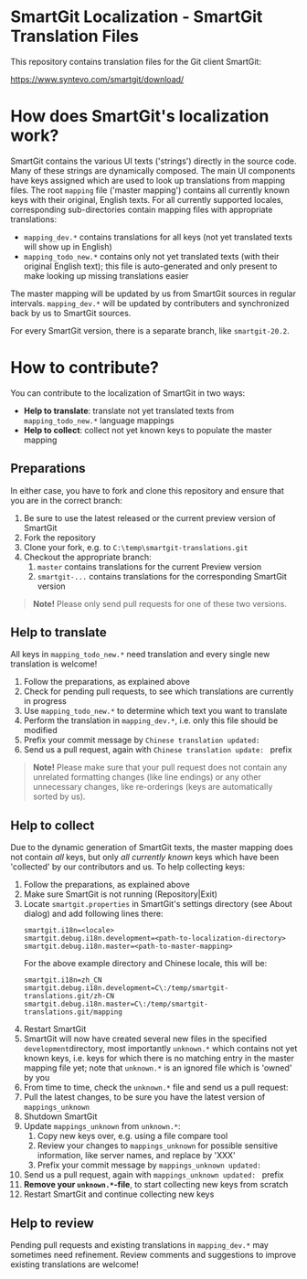 # SmartGit Localization - SmartGit Translation Files

This repository contains translation files for the Git client SmartGit:

https://www.syntevo.com/smartgit/download/

# How does SmartGit's localization work?

SmartGit contains the various UI texts ('strings') directly in the source code. Many of these strings are dynamically composed. The main UI components have keys assigned which are used to look up translations from mapping files. The root `mapping` file ('master mapping') contains all currently known keys with their original, English texts. For all currently supported locales, corresponding sub-directories contain mapping files with appropriate translations:

* `mapping_dev.*` contains translations for all keys (not yet translated texts will show up in English)
* `mapping_todo_new.*` contains only not yet translated texts (with their original English text); this file is auto-generated and only present to make looking up missing translations easier

The master mapping will be updated by us from SmartGit sources in regular intervals. `mapping_dev.*` will be updated by contributers and synchronized back by us to SmartGit sources.

For every SmartGit version, there is a separate branch, like `smartgit-20.2`.

# How to contribute?

You can contribute to the localization of SmartGit in two ways:

* **Help to translate**: translate not yet translated texts from `mapping_todo_new.*` language mappings
* **Help to collect**: collect not yet known keys to populate the master mapping

## Preparations

In either case, you have to fork and clone this repository and ensure that you are in the correct branch:

1. Be sure to use the latest released or the current preview version of SmartGit
1. Fork the repository
1. Clone your fork, e.g. to `C:\temp\smartgit-translations.git`
1. Checkout the appropriate branch:
   1. `master` contains translations for the current Preview version
   1. `smartgit-...` contains translations for the corresponding SmartGit version

> **Note!** Please only send pull requests for one of these two versions.

## Help to translate

All keys in `mapping_todo_new.*` need translation and every single new translation is welcome!

1. Follow the preparations, as explained above
1. Check for pending pull requests, to see which translations are currently in progress
1. Use `mapping_todo_new.*` to determine which text you want to translate
1. Perform the translation in `mapping_dev.*`, i.e. only this file should be modified
1. Prefix your commit message by `Chinese translation updated: `
1. Send us a pull request, again with `Chinese translation update: ` prefix

> **Note!** Please make sure that your pull request does not contain any unrelated formatting changes (like line endings) or any other unnecessary changes, like re-orderings (keys are automatically sorted by us).

## Help to collect

Due to the dynamic generation of SmartGit texts, the master mapping does not contain *all* keys, but only *all currently known* keys which have been 'collected' by our contributors and us. To help collecting keys:

1. Follow the preparations, as explained above
1. Make sure SmartGit is not running (Repository|Exit)
1. Locate `smartgit.properties` in SmartGit's settings directory (see About dialog) and add following lines there:
   ```
   smartgit.i18n=<locale>
   smartgit.debug.i18n.development=<path-to-localization-directory>
   smartgit.debug.i18n.master=<path-to-master-mapping>
   ```
   For the above example directory and Chinese locale, this will be:
   ```
   smartgit.i18n=zh_CN
   smartgit.debug.i18n.development=C\:/temp/smartgit-translations.git/zh-CN
   smartgit.debug.i18n.master=C\:/temp/smartgit-translations.git/mapping
   ```
1. Restart SmartGit
1. SmartGit will now have created several new files in the specified `development`directory, most importantly `unknown.*` which contains not yet known keys, i.e. keys for which there is no matching entry in the master mapping file yet; note that `unknown.*` is an ignored file which is 'owned' by you
1. From time to time, check the `unknown.*` file and send us a pull request:
1. Pull the latest changes, to be sure you have the latest version of `mappings_unknown`
1. Shutdown SmartGit
1. Update `mappings_unknown` from `unknown.*`:
   1. Copy new keys over, e.g. using a file compare tool
   1. Review your changes to `mappings_unknown` for possible sensitive information, like server names, and replace by 'XXX'
   1. Prefix your commit message by `mappings_unknown updated: `    
1. Send us a pull request, again with `mappings_unknown updated: ` prefix 
1. **Remove your `unknown.*`-file**, to start collecting new keys from scratch
1. Restart SmartGit and continue collecting new keys

## Help to review

Pending pull requests and existing translations in `mapping_dev.*` may sometimes need refinement. Review comments and suggestions to improve existing translations are welcome!